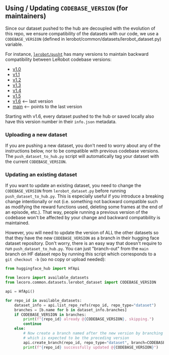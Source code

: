 ## Using / Updating `CODEBASE_VERSION` (for maintainers)

Since our dataset pushed to the hub are decoupled with the evolution of this repo, we ensure compatibility of
the datasets with our code, we use a `CODEBASE_VERSION` (defined in
lerobot/common/datasets/lerobot_dataset.py) variable.

For instance, [`lerobot/pusht`](https://huggingface.co/datasets/lerobot/pusht) has many versions to maintain backward compatibility between LeRobot codebase versions:
- [v1.0](https://huggingface.co/datasets/lerobot/pusht/tree/v1.0)
- [v1.1](https://huggingface.co/datasets/lerobot/pusht/tree/v1.1)
- [v1.2](https://huggingface.co/datasets/lerobot/pusht/tree/v1.2)
- [v1.3](https://huggingface.co/datasets/lerobot/pusht/tree/v1.3)
- [v1.4](https://huggingface.co/datasets/lerobot/pusht/tree/v1.4)
- [v1.5](https://huggingface.co/datasets/lerobot/pusht/tree/v1.5)
- [v1.6](https://huggingface.co/datasets/lerobot/pusht/tree/v1.6) <-- last version
- [main](https://huggingface.co/datasets/lerobot/pusht/tree/main) <-- points to the last version

Starting with v1.6, every dataset pushed to the hub or saved locally also have this version number in their
`info.json` metadata.

### Uploading a new dataset
If you are pushing a new dataset, you don't need to worry about any of the instructions below, nor to be
compatible with previous codebase versions. The `push_dataset_to_hub.py` script will automatically tag your
dataset with the current `CODEBASE_VERSION`.

### Updating an existing dataset
If you want to update an existing dataset, you need to change the `CODEBASE_VERSION` from `lerobot_dataset.py`
before running `push_dataset_to_hub.py`. This is especially useful if you introduce a breaking change
intentionally or not (i.e. something not backward compatible such as modifying the reward functions used,
deleting some frames at the end of an episode, etc.). That way, people running a previous version of the
codebase won't be affected by your change and backward compatibility is maintained.

However, you will need to update the version of ALL the other datasets so that they have the new
`CODEBASE_VERSION` as a branch in their hugging face dataset repository. Don't worry, there is an easy way
that doesn't require to run `push_dataset_to_hub.py`. You can just "branch-out" from the `main` branch on HF
dataset repo by running this script which corresponds to a `git checkout -b` (so no copy or upload needed):

```python
from huggingface_hub import HfApi

from lecoro import available_datasets
from lecoro.common.datasets.lerobot_dataset import CODEBASE_VERSION

api = HfApi()

for repo_id in available_datasets:
    dataset_info = api.list_repo_refs(repo_id, repo_type="dataset")
    branches = [b.name for b in dataset_info.branches]
    if CODEBASE_VERSION in branches:
        print(f"{repo_id} already @{CODEBASE_VERSION}, skipping.")
        continue
    else:
        # Now create a branch named after the new version by branching out from "main"
        # which is expected to be the preceding version
        api.create_branch(repo_id, repo_type="dataset", branch=CODEBASE_VERSION, revision="main")
        print(f"{repo_id} successfully updated @{CODEBASE_VERSION}")
```
